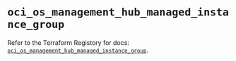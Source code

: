 # `oci_os_management_hub_managed_instance_group`

Refer to the Terraform Registory for docs: [`oci_os_management_hub_managed_instance_group`](https://registry.terraform.io/providers/oracle/oci/6.18.0/docs/resources/os_management_hub_managed_instance_group).
